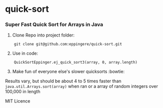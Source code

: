 # quick-sort
### Super Fast Quick Sort for Arrays in Java

1. Clone Repo into project folder:

~~~~
    git clone git@github.com:eppingere/quick-sort.git
~~~~ 

2. Use in code:

~~~~
    QuickSortEppinger.ej_quick_sort3(array, 0, array.length)
~~~~

3. Make fun of everyone else's slower quicksorts :bowtie:

  
Results vary, but should be about 4 to 5 times faster than `java.util.Arrays.sort(array)` when ran or a array of random integers over 100,000 in length

MIT Licence
